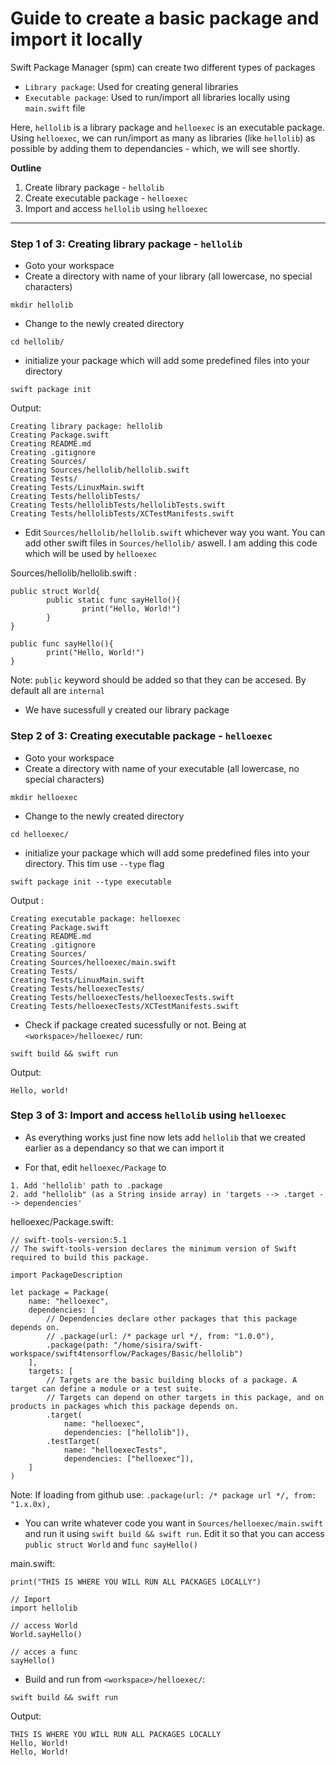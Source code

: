 # Guide to create a basic package and import it locally

Swift Package Manager (spm) can create two different types of packages

- `Library package`: Used for creating general libraries
- `Executable package`: Used to run/import all libraries locally using `main.swift` file

Here, `hellolib` is a library package and `helloexec` is an executable package. Using `helloexec`, we can run/import as many as libraries (like `hellolib`) as possible by adding them to dependancies - which, we will see shortly.

**Outline**

1. Create library package - `hellolib`
2. Create executable package - `helloexec`
3. Import and access `hellolib` using `helloexec`

---------------------------------------------

### Step 1 of 3: Creating library package - `hellolib`

- Goto your workspace
- Create a directory with name of your library (all lowercase, no special characters)
```
mkdir hellolib
```
- Change to the newly created directory
```
cd hellolib/
```
- initialize your package which will add some predefined files into your directory
```
swift package init
```
Output:
```
Creating library package: hellolib
Creating Package.swift
Creating README.md
Creating .gitignore
Creating Sources/
Creating Sources/hellolib/hellolib.swift
Creating Tests/
Creating Tests/LinuxMain.swift
Creating Tests/hellolibTests/
Creating Tests/hellolibTests/hellolibTests.swift
Creating Tests/hellolibTests/XCTestManifests.swift
```
- Edit `Sources/hellolib/hellolib.swift` whichever way you want. You can add other swift files in `Sources/hellolib/` aswell. I am adding this code which will be used by `helloexec`

Sources/hellolib/hellolib.swift :
```
public struct World{
        public static func sayHello(){
                print("Hello, World!")
        }
}

public func sayHello(){
        print("Hello, World!")
}
```
Note: `public` keyword should be added so that they can be accesed. By default all are `internal`

- We have sucessfull y created our library package


### Step 2 of 3: Creating executable package - `helloexec`

- Goto your workspace
- Create a directory with name of your executable (all lowercase, no special characters)
```
mkdir helloexec
```
- Change to the newly created directory
```
cd helloexec/
```
- initialize your package which will add some predefined files into your directory. This tim use `--type` flag
```
swift package init --type executable 
```
Output :
```
Creating executable package: helloexec
Creating Package.swift
Creating README.md
Creating .gitignore
Creating Sources/
Creating Sources/helloexec/main.swift
Creating Tests/
Creating Tests/LinuxMain.swift
Creating Tests/helloexecTests/
Creating Tests/helloexecTests/helloexecTests.swift
Creating Tests/helloexecTests/XCTestManifests.swift
```
- Check if package created sucessfully or not. Being at `<workspace>/helloexec/` run:
```
swift build && swift run
```
Output:
```
Hello, world!
```

### Step 3 of 3: Import and access `hellolib` using `helloexec`

- As everything works just fine now lets add `hellolib` that we created earlier as a dependancy so that we can import it

- For that, edit `helloexec/Package` to
```
1. Add 'hellolib' path to .package
2. add "hellolib" (as a String inside array) in 'targets --> .target --> dependencies'
```

helloexec/Package.swift:
```
// swift-tools-version:5.1
// The swift-tools-version declares the minimum version of Swift required to build this package.

import PackageDescription

let package = Package(
    name: "helloexec",
    dependencies: [
        // Dependencies declare other packages that this package depends on.
        // .package(url: /* package url */, from: "1.0.0"),
        .package(path: "/home/sisira/swift-workspace/swift4tensorflow/Packages/Basic/hellolib")
    ],
    targets: [
        // Targets are the basic building blocks of a package. A target can define a module or a test suite.
        // Targets can depend on other targets in this package, and on products in packages which this package depends on.
        .target(
            name: "helloexec",
            dependencies: ["hellolib"]),
        .testTarget(
            name: "helloexecTests",
            dependencies: ["helloexec"]),
    ]
)
```
Note: If loading from github use: `.package(url: /* package url */, from: "1.x.0x),`

- You can write whatever code you want in `Sources/helloexec/main.swift` and run it using `swift build && swift run`. Edit it so that you can access `public struct World` and `func sayHello()`

main.swift:
```
print("THIS IS WHERE YOU WILL RUN ALL PACKAGES LOCALLY")

// Import
import hellolib

// access World
World.sayHello()

// acces a func
sayHello()
```
- Build and run from `<workspace>/helloexec/`:
```
swift build && swift run
```

Output:
```
THIS IS WHERE YOU WILL RUN ALL PACKAGES LOCALLY
Hello, World!
Hello, World!
```
